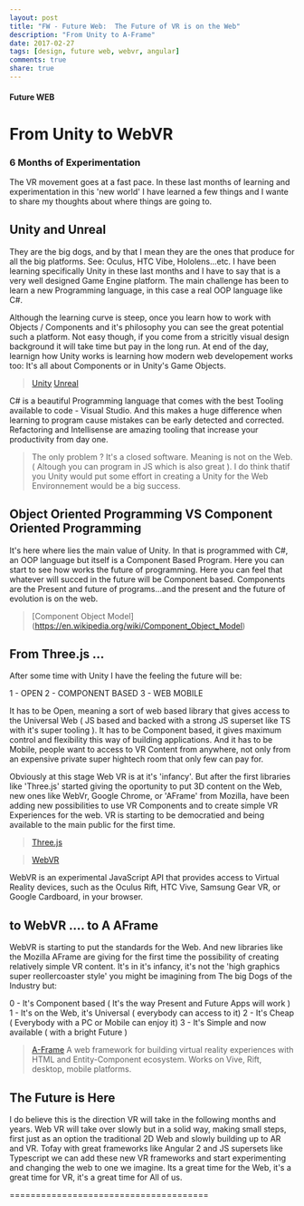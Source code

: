```yaml
---
layout: post
title: "FW - Future Web:  The Future of VR is on the Web"
description: "From Unity to A-Frame"
date: 2017-02-27
tags: [design, future web, webvr, angular]
comments: true
share: true
---
```


#### Future WEB

# From Unity to WebVR

### 6 Months of Experimentation

The VR movement goes at a fast pace. In these last months of learning and experimentation in this 'new world' I have learned a few things and 
I wante to share my thoughts about where things are going to.

## Unity and Unreal

They are the big dogs, and by that I mean they are the ones that produce for all the big platforms. See: Oculus, HTC Vibe, Hololens...etc. 
I have been learning specifically Unity in these last months and I have to say that is a very well designed Game Engine platform. 
The main challenge has been to learn a new Programming language, in this case a real OOP language like C#.

Although the learning curve is steep, once you learn how to work with Objects / Components and it's philosophy you can see the great potential
such a platform. Not easy though, if you come from a stricitly visual design background it will take time but pay in the long run. At end of the 
day, learnign how Unity works is learning how modern web developement works too: It's all about Components or in Unity's Game Objects.

> [Unity](https://unity3d.com)
> [Unreal](https://www.unrealengine.com/what-is-unreal-engine-4)

C# is a beautiful Programming language that comes with the best Tooling available to code - Visual Studio. And this makes a huge difference when 
learning to program cause mistakes can be early detected and corrected. Refactoring and Intellisense are amazing tooling that increase your productivity
from day one.

> The only problem ? It's a closed software. Meaning is not on the Web.( Altough you can program in JS which is also great ). I do think thatif you Unity 
would put some effort in creating a Unity for the Web Environnement would be a big success.

## Object Oriented Programming VS Component Oriented Programming

It's here where lies the main value of Unity. In that is programmed with C#, an OOP language but itself is a Component Based Program. 
Here you can start to see how works the future of programming. Here you can feel that whatever will succed in the future will be Component based. 
Components are the Present and future of programs...and the present and the future of evolution is on the web.

> [Component Object Model] (https://en.wikipedia.org/wiki/Component_Object_Model)

## From  Three.js ...

After some time with Unity I have the feeling the future will be:

1 - OPEN 
2 - COMPONENT BASED
3 - WEB MOBILE

It has to be Open, meaning a sort of web based library that gives access to the Universal Web ( JS based and backed with a strong JS 
superset like TS with it's super tooling ). It has to be Component based, it gives maximum control and flexibility this way of building
applications. And it has to be Mobile, people want to access to VR Content from anywhere, not only from an expensive private super hightech 
room that only few can pay for.

Obviously at this stage Web VR is at it's 'infancy'. But after the first libraries like 'Three.js' started giving the oportunity to put 3D
content on the Web, new ones like WebVr, Google Chrome, or 'AFrame' from Mozilla, have been adding new possibilities to use VR Components
and to create simple VR Experiences for the web. VR is starting to be democratied and being available to the main public for the first time.

> [Three.js](https://threejs.org/)

> [WebVR](https://webvr.info/)

WebVR is an experimental JavaScript API that provides access to Virtual Reality devices, 
such as the Oculus Rift, HTC Vive, Samsung Gear VR, or Google Cardboard, in your browser.

## to WebVR .... to A AFrame

WebVR is starting to put the standards for the Web. And new libraries like the Mozilla AFrame are giving for the first time the possibility
of creating relatively simple VR content. It's in it's infancy, it's not the 'high graphics super reollercoaster style' you might be imagining
from The big Dogs of the Industry but:

0 - It's Component based ( It's the way Present and Future Apps will work )
1 - It's on the Web, it's Universal ( everybody can access to it)
2 - It's Cheap ( Everybody with a PC or Mobile can enjoy it)
3 - It's Simple and now available ( with a bright Future )

>[A-Frame](https://aframe.io/)
A web framework for building virtual reality experiences
with HTML and Entity-Component ecosystem. Works on Vive, Rift, desktop, mobile platforms.

## The Future is Here

I do believe this is the direction VR will take in the following months and years. Web VR will take over slowly but in a solid way,
making small steps, first just as an option the traditional 2D Web and slowly building up to AR and VR. Tofay with great frameworks 
like Angular 2 and JS supersets like Typescript we can add these new VR frameworks and start experimenting and changing the web to
one we imagine. Its a great time for the Web, it's a great time for VR, it's a great time for All of us.

 ======================================
